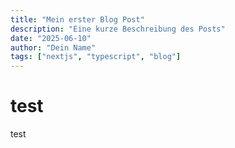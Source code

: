 ```yaml
---
title: "Mein erster Blog Post"
description: "Eine kurze Beschreibung des Posts"
date: "2025-06-10"
author: "Dein Name"
tags: ["nextjs", "typescript", "blog"]
---
```


# test
test
